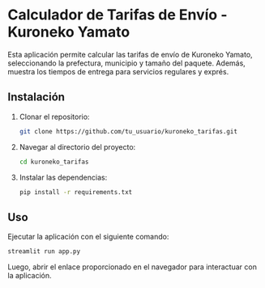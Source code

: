 # Calculador de Tarifas de Envío - Kuroneko Yamato

Esta aplicación permite calcular las tarifas de envío de Kuroneko Yamato, seleccionando la prefectura, municipio y tamaño del paquete. Además, muestra los tiempos de entrega para servicios regulares y exprés.

## Instalación

1. Clonar el repositorio:

   ```bash
   git clone https://github.com/tu_usuario/kuroneko_tarifas.git
   ```

2. Navegar al directorio del proyecto:

   ```bash
   cd kuroneko_tarifas
   ```

3. Instalar las dependencias:

   ```bash
   pip install -r requirements.txt
   ```

## Uso

Ejecutar la aplicación con el siguiente comando:

```bash
streamlit run app.py
```

Luego, abrir el enlace proporcionado en el navegador para interactuar con la aplicación.
